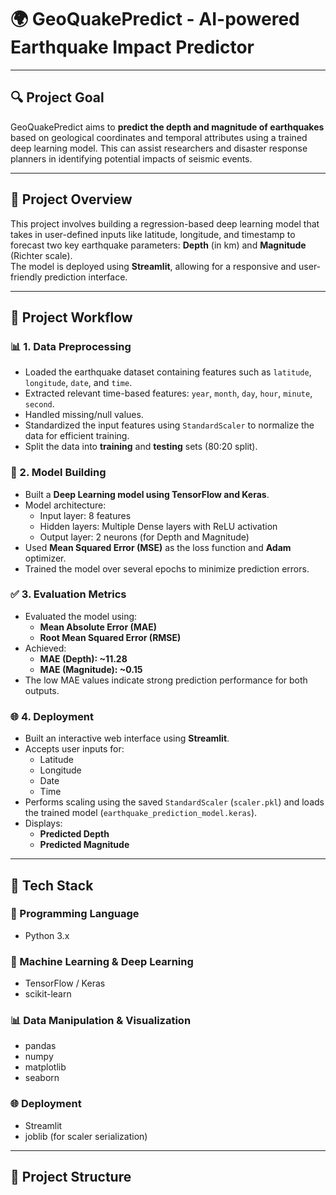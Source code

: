 # 🌍 GeoQuakePredict - AI-powered Earthquake Impact Predictor

---

## 🔍 Project Goal

GeoQuakePredict aims to **predict the depth and magnitude of earthquakes** based on geological coordinates and temporal attributes using a trained deep learning model. This can assist researchers and disaster response planners in identifying potential impacts of seismic events.

---

## 📌 Project Overview

This project involves building a regression-based deep learning model that takes in user-defined inputs like latitude, longitude, and timestamp to forecast two key earthquake parameters: **Depth** (in km) and **Magnitude** (Richter scale).  
The model is deployed using **Streamlit**, allowing for a responsive and user-friendly prediction interface.

---

## 🔁 Project Workflow

### 📊 1. Data Preprocessing
- Loaded the earthquake dataset containing features such as `latitude`, `longitude`, `date`, and `time`.
- Extracted relevant time-based features: `year`, `month`, `day`, `hour`, `minute`, `second`.
- Handled missing/null values.
- Standardized the input features using `StandardScaler` to normalize the data for efficient training.
- Split the data into **training** and **testing** sets (80:20 split).

### 🤖 2. Model Building
- Built a **Deep Learning model using TensorFlow and Keras**.
- Model architecture:
  - Input layer: 8 features
  - Hidden layers: Multiple Dense layers with ReLU activation
  - Output layer: 2 neurons (for Depth and Magnitude)
- Used **Mean Squared Error (MSE)** as the loss function and **Adam** optimizer.
- Trained the model over several epochs to minimize prediction errors.

### ✅ 3. Evaluation Metrics
- Evaluated the model using:
  - **Mean Absolute Error (MAE)**
  - **Root Mean Squared Error (RMSE)**
- Achieved:
  - **MAE (Depth): ~11.28**
  - **MAE (Magnitude): ~0.15**
- The low MAE values indicate strong prediction performance for both outputs.

### 🌐 4. Deployment
- Built an interactive web interface using **Streamlit**.
- Accepts user inputs for:
  - Latitude
  - Longitude
  - Date
  - Time
- Performs scaling using the saved `StandardScaler` (`scaler.pkl`) and loads the trained model (`earthquake_prediction_model.keras`).
- Displays:
  - **Predicted Depth**
  - **Predicted Magnitude**

---

## 🧰 Tech Stack

### 📌 Programming Language
- Python 3.x

### 🧠 Machine Learning & Deep Learning
- TensorFlow / Keras
- scikit-learn

### 📊 Data Manipulation & Visualization
- pandas
- numpy
- matplotlib
- seaborn

### 🌐 Deployment
- Streamlit
- joblib (for scaler serialization)

---

## 📁 Project Structure


